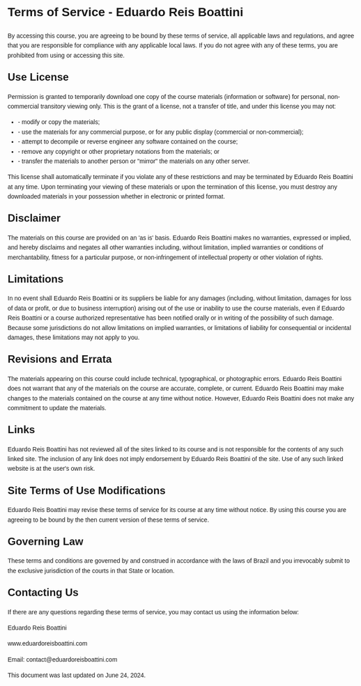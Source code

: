 <!DOCTYPE html>
<html lang="en">
<head>
    <meta charset="UTF-8">
    <meta name="viewport" content="width=device-width, initial-scale=1.0">
    <title>Terms of Service - Eduardo Reis Boattini</title>
    <style>
        body {
            font-family: Arial, sans-serif;
            line-height: 1.6;
            max-width: 800px;
            margin: 0 auto;
            padding: 20px;
        }
        h1 {
            font-size: 28px;
            margin-bottom: 20px;
        }
        h2 {
            font-size: 24px;
            margin-top: 20px;
            margin-bottom: 10px;
        }
        p {
            margin-bottom: 10px;
        }
    </style>
</head>
<body>

<h1>Terms of Service - Eduardo Reis Boattini</h1>

<p>By accessing this course, you are agreeing to be bound by these terms of service, all applicable laws and regulations, and agree that you are responsible for compliance with any applicable local laws. If you do not agree with any of these terms, you are prohibited from using or accessing this site.</p>

<h2>Use License</h2>
<p>Permission is granted to temporarily download one copy of the course materials (information or software) for personal, non-commercial transitory viewing only. This is the grant of a license, not a transfer of title, and under this license you may not:</p>
<ul>
    <li>- modify or copy the materials;</li>
    <li>- use the materials for any commercial purpose, or for any public display (commercial or non-commercial);</li>
    <li>- attempt to decompile or reverse engineer any software contained on the course;</li>
    <li>- remove any copyright or other proprietary notations from the materials; or</li>
    <li>- transfer the materials to another person or "mirror" the materials on any other server.</li>
</ul>
<p>This license shall automatically terminate if you violate any of these restrictions and may be terminated by Eduardo Reis Boattini at any time. Upon terminating your viewing of these materials or upon the termination of this license, you must destroy any downloaded materials in your possession whether in electronic or printed format.</p>

<h2>Disclaimer</h2>
<p>The materials on this course are provided on an 'as is' basis. Eduardo Reis Boattini makes no warranties, expressed or implied, and hereby disclaims and negates all other warranties including, without limitation, implied warranties or conditions of merchantability, fitness for a particular purpose, or non-infringement of intellectual property or other violation of rights.</p>

<h2>Limitations</h2>
<p>In no event shall Eduardo Reis Boattini or its suppliers be liable for any damages (including, without limitation, damages for loss of data or profit, or due to business interruption) arising out of the use or inability to use the course materials, even if Eduardo Reis Boattini or a course authorized representative has been notified orally or in writing of the possibility of such damage. Because some jurisdictions do not allow limitations on implied warranties, or limitations of liability for consequential or incidental damages, these limitations may not apply to you.</p>

<h2>Revisions and Errata</h2>
<p>The materials appearing on this course could include technical, typographical, or photographic errors. Eduardo Reis Boattini does not warrant that any of the materials on the course are accurate, complete, or current. Eduardo Reis Boattini may make changes to the materials contained on the course at any time without notice. However, Eduardo Reis Boattini does not make any commitment to update the materials.</p>

<h2>Links</h2>
<p>Eduardo Reis Boattini has not reviewed all of the sites linked to its course and is not responsible for the contents of any such linked site. The inclusion of any link does not imply endorsement by Eduardo Reis Boattini of the site. Use of any such linked website is at the user's own risk.</p>

<h2>Site Terms of Use Modifications</h2>
<p>Eduardo Reis Boattini may revise these terms of service for its course at any time without notice. By using this course you are agreeing to be bound by the then current version of these terms of service.</p>

<h2>Governing Law</h2>
<p>These terms and conditions are governed by and construed in accordance with the laws of Brazil and you irrevocably submit to the exclusive jurisdiction of the courts in that State or location.</p>

<h2>Contacting Us</h2>
<p>If there are any questions regarding these terms of service, you may contact us using the information below:</p>
<p>Eduardo Reis Boattini</p>
<p>www.eduardoreisboattini.com</p>
<p>Email: contact@eduardoreisboattini.com</p>

<p>This document was last updated on June 24, 2024.</p>

</body>
</html>
